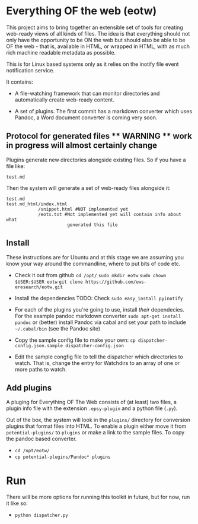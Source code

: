 # Everything OF the web (eotw)

This project aims to bring together an extensible set of tools for creating web-ready views of all kinds of files. The idea is that everything should not only have the opportunity to be ON the web but should also be able to be OF the web - that is, available in HTML, or wrapped in HTML, with as much rich machine readable metadata as possible.

This is for Linux based systems only as it relies on the inotify file event notification service.


It contains:
* A file-watching framework that can monitor directories and automatically create web-ready content.

* A set of plugins. The first commit has a markdown converter which uses Pandoc, a Word document converter is coming very soon.

## Protocol for generated files ** WARNING ** work in progress will almost certainly change

Plugins generate new directories alongside existing files. So if you have a file like:

```
test.md
```

Then the system will generate a set of web-ready files alongside it:

```
test.md
test.md_html/index.html
            /snippet.html #NOT implemented yet
            /eotx.txt #Not implemented yet will contain info about what 
                       generated this file  
```

## Install

These instructions are for Ubuntu and at this stage we are assuming you know your way around the commandline, where to put bits of code etc. 


* Check it out from github
    ```cd /opt/```
	```sudo mkdir eotw```
	```sudo chown $USER:$USER eotw```
    ```git clone https://github.com/uws-eresearch/eotw.git```

* Install the dependencies TODO: Check
    ```sudo easy_install pyinotify```

* For each of the plugins you're going to use, install _their_ dependecies. For the example pandoc markdown converter
    ```sudo apt-get install pandoc``` 
    or (better) install Pandoc via cabal and set your path to include ```~/.cabal/bin``` (see the Pandoc site)

* Copy the sample config file to make your own:
    ```cp dispatcher-config.json.sample dispatcher-config.json```

* Edit the sample congfig file to tell the dispatcher which directories to watch. That is, change the entry for Watchdirs to an array of one or more paths to watch.

## Add plugins

A pluging for Everything OF The Web consists of (at least) two files, a plugin info file with the extension ```.epsy-plugin``` and a python file (```.py```).

Out of the box, the system will look in the ```plugins/``` directory for conversion plugins that format files into HTML. To enable a plugin either move it from ```potential-plugins/``` to ```plugins``` or make a link to the sample files. To copy the pandoc based converter.

* ```cd /opt/eotw/```
* ```cp potential-plugins/Pandoc* plugins```


# Run

There will be more options for running this toolkit in future, but for now, run it like so:

 *  ```python dispatcher.py```





